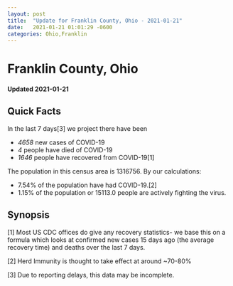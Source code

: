 ```yaml
---
layout: post
title:  "Update for Franklin County, Ohio - 2021-01-21"
date:   2021-01-21 01:01:29 -0600
categories: Ohio,Franklin
---
```


# Franklin County, Ohio
#### Updated 2021-01-21

## Quick Facts

In the last 7 days[3] we project there have been
- *4658* new cases of COVID-19
- *4* people have died of COVID-19
- *1646* people have recovered from COVID-19[1]

The population in this census area is 1316756. By our calculations:
- 7.54% of the population have had COVID-19.[2]
- 1.15% of the population or 15113.0 people are actively fighting the virus.

## Synopsis




[1] Most US CDC offices do give any recovery statistics- we base this on a formula which looks at confirmed new cases
15 days ago (the average recovery time) and deaths over the last 7 days.

[2] Herd Immunity is thought to take effect at around ~70-80%

[3] Due to reporting delays, this data may be incomplete.
 
    